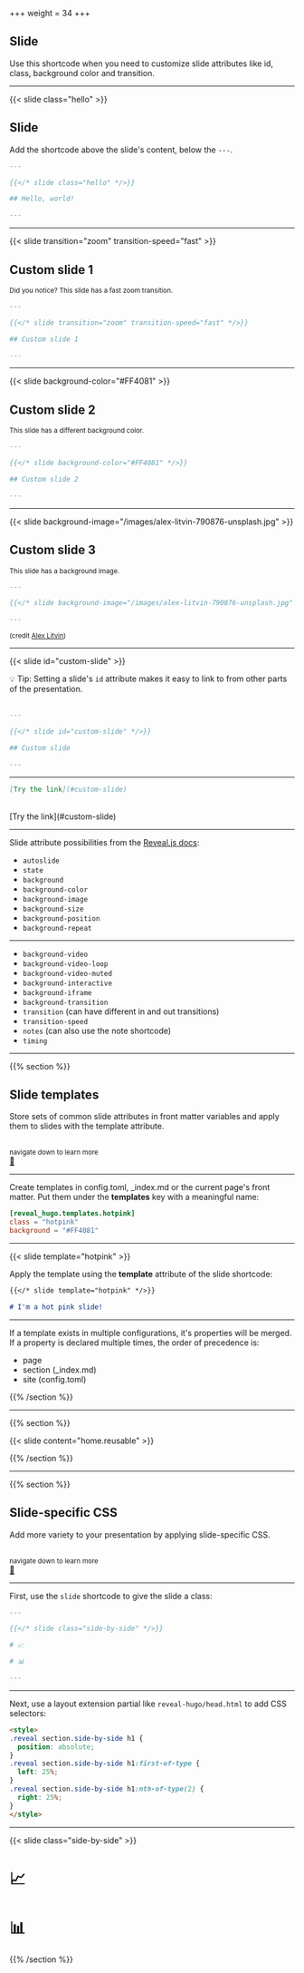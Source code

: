 +++
weight = 34
+++

## Slide

Use this shortcode when you need to customize slide attributes like id, class, background color and transition.

---

{{< slide class="hello" >}}

## Slide

Add the shortcode above the slide's content, below the `---`.

```markdown
---

{{</* slide class="hello" */>}}

## Hello, world!

---
```

---

{{< slide transition="zoom" transition-speed="fast" >}}

## Custom slide 1

<small>Did you notice? This slide has a fast zoom transition.</small>

```markdown
---

{{</* slide transition="zoom" transition-speed="fast" */>}}

## Custom slide 1

---
```

---

{{< slide background-color="#FF4081" >}}

## Custom slide 2

<small>This slide has a different background color.</small>

```markdown
---

{{</* slide background-color="#FF4081" */>}}

## Custom slide 2

---
```

---

{{< slide background-image="/images/alex-litvin-790876-unsplash.jpg" >}}

## Custom slide 3

<small>This slide has a background image.</small>

```markdown
---

{{</* slide background-image="/images/alex-litvin-790876-unsplash.jpg" */>}}

---
```

<small>(credit <a href="https://unsplash.com/@alexlitvin">Alex Litvin</a>)</small>

---

{{< slide id="custom-slide" >}}

💡 Tip: Setting a slide's `id` attribute makes it easy to link to from other parts of the presentation.
<br><br>

```markdown
---

{{</* slide id="custom-slide" */>}}

## Custom slide

---
```

---

```markdown
[Try the link](#custom-slide)
```

<br>
[Try the link](#custom-slide)

---

Slide attribute possibilities from the [Reveal.js docs](https://github.com/hakimel/reveal.js):

- `autoslide`
- `state`
- `background`
- `background-color`
- `background-image`
- `background-size`
- `background-position`
- `background-repeat`

---

- `background-video`
- `background-video-loop`
- `background-video-muted`
- `background-interactive`
- `background-iframe`
- `background-transition`
- `transition` (can have different in and out transitions)
- `transition-speed`
- `notes` (can also use the note shortcode)
- `timing`

---

{{% section %}}

## Slide templates

Store sets of common slide attributes in front matter variables and apply them to slides with the template attribute.

<br>
<small>
navigate down to learn more
</small>
<br>
<a href="#" class="navigate-down">🔽</a>

---

Create templates in config.toml, _index.md or the current page's front matter. Put them under the **templates** key with a meaningful name:

```toml
[reveal_hugo.templates.hotpink]
class = "hotpink"
background = "#FF4081"
```

---

{{< slide template="hotpink" >}}

Apply the template using the **template** attribute of the slide shortcode:

```markdown
{{</* slide template="hotpink" */>}}

# I'm a hot pink slide!
```

---

If a template exists in multiple configurations, it's properties will be merged. If a property is declared multiple times, the order of precedence is:

- page
- section (_index.md)
- site (config.toml)

{{% /section %}}

---

{{% section %}}

{{< slide content="home.reusable" >}}

{{% /section %}}

---

{{% section %}}

## Slide-specific CSS

Add more variety to your presentation by applying slide-specific CSS.

<br>
<small>
navigate down to learn more
</small>
<br>
<a href="#" class="navigate-down">🔽</a>

---

First, use the `slide` shortcode to give the slide a class:

```markdown
---

{{</* slide class="side-by-side" */>}}

# 📈

# 📊

---
```

---

Next, use a layout extension partial like `reveal-hugo/head.html` to add CSS selectors:

```html
<style>
.reveal section.side-by-side h1 {
  position: absolute;
}
.reveal section.side-by-side h1:first-of-type {
  left: 25%;
}
.reveal section.side-by-side h1:nth-of-type(2) {
  right: 25%;
}
</style>
```

---

{{< slide class="side-by-side" >}}

# 📈

# 📊

{{% /section %}}
